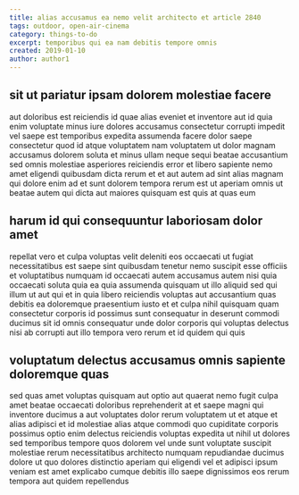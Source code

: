 ```yaml
---
title: alias accusamus ea nemo velit architecto et article 2840
tags: outdoor, open-air-cinema
category: things-to-do
excerpt: temporibus qui ea nam debitis tempore omnis
created: 2019-01-10
author: author1
---
```


## sit ut pariatur ipsam dolorem molestiae facere

aut doloribus est reiciendis id quae alias eveniet et inventore aut id quia enim voluptate minus iure dolores accusamus consectetur corrupti impedit vel saepe est temporibus expedita assumenda facere dolor saepe consectetur quod id atque voluptatem nam voluptatem ut dolor magnam accusamus dolorem soluta et minus ullam neque sequi beatae accusantium sed omnis molestiae asperiores reiciendis error et libero sapiente nemo amet eligendi quibusdam dicta rerum et et aut autem ad sint alias magnam qui dolore enim ad et sunt dolorem tempora rerum est ut aperiam omnis ut beatae autem qui dicta aut maiores quisquam est quis at quas eum

## harum id qui consequuntur laboriosam dolor amet

repellat vero et culpa voluptas velit deleniti eos occaecati ut fugiat necessitatibus est saepe sint quibusdam tenetur nemo suscipit esse officiis et voluptatibus numquam id occaecati autem accusamus autem nisi quia occaecati soluta quia ea quia assumenda quisquam ut illo aliquid sed qui illum ut aut qui et in quia libero reiciendis voluptas aut accusantium quas debitis ea doloremque praesentium iusto et et culpa nihil quisquam quam consectetur corporis id possimus sunt consequatur in deserunt commodi ducimus sit id omnis consequatur unde dolor corporis qui voluptas delectus nisi ab corrupti aut illo tempora vero rerum et id quidem qui quis

## voluptatum delectus accusamus omnis sapiente doloremque quas

sed quas amet voluptas quisquam aut optio aut quaerat nemo fugit culpa amet beatae occaecati doloribus reprehenderit at et saepe magni qui inventore ducimus a aut voluptates dolor rerum voluptatem ut et atque et alias adipisci et id molestiae alias atque commodi quo cupiditate corporis possimus optio enim delectus reiciendis voluptas expedita ut nihil ut dolores sed temporibus tempore quos dolorem vel unde sunt voluptate suscipit molestiae rerum necessitatibus architecto numquam repudiandae ducimus dolore ut quo dolores distinctio aperiam qui eligendi vel et adipisci ipsum veniam est amet explicabo cumque debitis illo saepe dignissimos eos rerum tempora aut quidem repellendus
